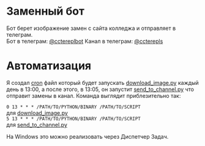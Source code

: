 # Заменный бот
Бот берет изображение замен с сайта колледжа и отправляет в телеграм. <br />
Бот в телеграм: [@cctereplbot](https://t.me/cctereplbot)
Канал в телеграм: [@ccterepls](https://t.me/ccterepls)

# Автоматизация
Я создал [cron](https://crontab.guru/crontab.5.html) файл который будет запускать [download_image.py](https://github.com/kagarlytskiy/cctereplbot/blob/main/download_image.py) каждый день в 13:00, а после этого, в 13:05, он запустит [send_to_channel.py](https://github.com/kagarlytskiy/cctereplbot/blob/main/send_to_channel.py) что отправит замены в канал. Команда выглядит приблезительно так: <br /> 

`0 13 * * * /PATH/TO/PYTHON/BINARY /PATH/TO/SCRIPT` <br />
для [download_image.py](https://github.com/kagarlytskiy/cctereplbot/blob/main/download_image.py) <br /> 
`5 13 * * * /PATH/TO/PYTHON/BINARY /PATH/TO/SCRIPT` <br />
для [send_to_channel.py](https://github.com/kagarlytskiy/cctereplbot/blob/main/send_to_channel.py) <br />


На Windows это можно реализовать через Диспетчер Задач.
